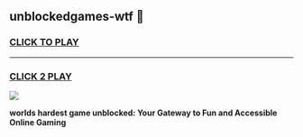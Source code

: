 
## unblockedgames-wtf 👋
<h3>
<a href="https://premium.freeplayer.one?title=unblockedgames-wtf&ref=14F">CLICK TO PLAY</a></h3>
<hr>

<h3>
<a href="https://premium.freeplayer.one?title=unblockedgames-wtf&ref=14F">CLICK 2 PLAY</a>
  
</h3>

<a href="https://premium.freeplayer.one?title=unblockedgames-wtf&ref=12F/"><img src="https://clearcache.store/games.png"></a>


**worlds hardest game unblocked: Your Gateway to Fun and Accessible Online Gaming**
